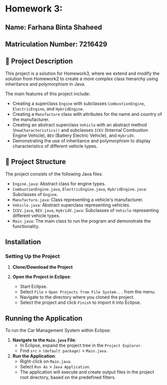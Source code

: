 # Homework 3:

## Name: Farhana Binta Shaheed
## Matriculation Number: 7216429

## 📄 Project Description
This project is a solution for Homework3, where we extend and modify the solution from Homework2 to create a more complex class hierarchy using inheritance and polymorphism in Java.

The main features of this project include:
- Creating a superclass `Engine` with subclasses `CombustionEngine`, `ElectricEngine`, and `HybridEngine`.
- Creating a `Manufacture` class with attributes for the name and country of the manufacturer.
- Creating an abstract superclass `Vehicle` with an abstract method `ShowCharacteristics()` and subclasses `ICEV` (Internal Combustion Engine Vehicle), `BEV` (Battery Electric Vehicle), and `HybridV`.
- Demonstrating the use of inheritance and polymorphism to display characteristics of different vehicle types.

## 📂 Project Structure
The project consists of the following Java files:
- `Engine.java`: Abstract class for engine types.
- `CombustionEngine.java`, `ElectricEngine.java`, `HybridEngine.java`: Subclasses of `Engine`.
- `Manufacture.java`: Class representing a vehicle's manufacturer.
- `Vehicle.java`: Abstract superclass representing vehicles.
- `ICEV.java`, `BEV.java`, `HybridV.java`: Subclasses of `Vehicle` representing different vehicle types.
- `Main.java`: The main class to run the program and demonstrate the functionality.

## Installation

### Setting Up the Project

1. **Clone/Download the Project**


2. **Open the Project in Eclipse**:
   - Start Eclipse.
   - Select `File` > `Open Projects from File System...` from the menu.
   - Navigate to the directory where you cloned the project.
   - Select the project and click `Finish` to import it into Eclipse.

## Running the Application

To run the Car Management System within Eclipse:
1. **Navigate to the `Main.java` File**:
   - In Eclipse, expand the project tree in the `Project Explorer`.
   - Find `src` > `(default package)` > `Main.java`.
2. **Run the Application**:
   - Right-click on `Main.java`.
   - Select `Run As` > `Java Application`.
   - The application will execute and create output files in the project root directory, based on the predefined filters.


